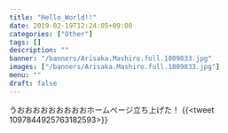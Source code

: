 ```yaml
---
title: "Hello_World!!"
date: 2019-02-19T12:24:05+09:00
categories: ["Other"]
tags: []
description: ""
banner: "/banners/Arisaka.Mashiro.full.1809833.jpg"
images: ["/banners/Arisaka.Mashiro.full.1809833.jpg"]
menu: ""
draft: false
---
```

うおおおおおおおおおホームページ立ち上げた！
{{<tweet 1097844925763182593>}}